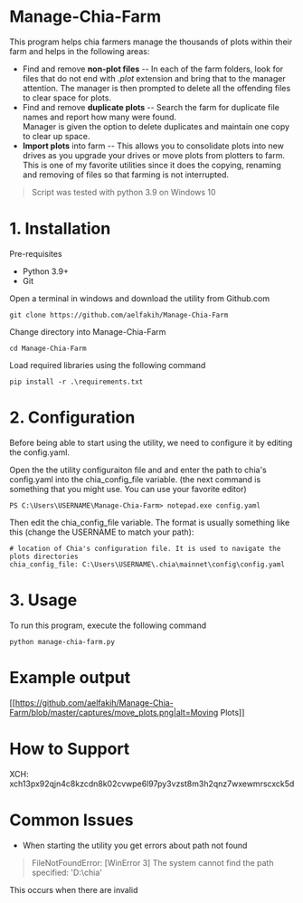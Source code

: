 ﻿# Manage-Chia-Farm
This program helps chia farmers manage the thousands of plots within their farm and helps in the following areas:
  * Find and remove **non-plot files** --  In each of the farm folders, look for files that do not end with *.plot* 
    extension and bring that to the manager attention.  The manager is then prompted to delete all the offending 
    files to clear space for plots.
  * Find and remove  **duplicate plots** -- Search the farm for duplicate file names and report how many were found.  
    Manager is given the option to delete duplicates and maintain one copy to clear up space.
  * **Import plots** into farm -- This allows you to consolidate plots into new drives as you upgrade your drives or 
    move plots from plotters to farm.  This is one of my favorite utilities since it does the copying, renaming and 
    removing of files so that farming is not interrupted.   

> Script was tested with python 3.9 on Windows 10 


# 1. Installation

Pre-requisites 
* Python 3.9+
* Git

Open a terminal in windows and download the utility from Github.com 

`git clone https://github.com/aelfakih/Manage-Chia-Farm`

Change directory into Manage-Chia-Farm

`cd Manage-Chia-Farm`

Load required libraries using the following command

`pip install -r .\requirements.txt`

# 2. Configuration

Before being able to start using the utility, we need to configure it by editing 
the config.yaml.

Open the the utility configuraiton file and and enter the path to chia's config.yaml 
into the chia_config_file variable. (the next command is something that you might use. 
You can use your favorite editor)

`PS C:\Users\USERNAME\Manage-Chia-Farm> notepad.exe config.yaml`

Then edit the chia_config_file variable. The format is usually something like 
this (change the USERNAME to match your path):


```
# location of Chia's configuration file. It is used to navigate the plots directories
chia_config_file: C:\Users\USERNAME\.chia\mainnet\config\config.yaml
```


# 3. Usage
To run this program, execute the following command

`python manage-chia-farm.py`


# Example output

[[https://github.com/aelfakih/Manage-Chia-Farm/blob/master/captures/move_plots.png|alt=Moving Plots]]

# How to Support
XCH: xch13px92qjn4c8kzcdn8k02cvwpe6l97py3vzst8m3h2qnz7wxewmrscxck5d

# Common Issues

* When starting the utility you get errors about path not found

> FileNotFoundError: [WinError 3] The system cannot find the path specified: 'D:\\chia'

This occurs when there are invalid
